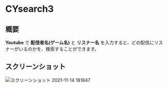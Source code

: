 # CYsearch3

## 概要
__Youtube__ で __配信者名(ゲーム名)__ と __リスナー名__ を入力すると、どの配信にリスナーがいるのかを、検索することができます。


## スクリーンショット
![スクリーンショット 2021-11-14 181847](https://user-images.githubusercontent.com/94283685/141675030-6083f590-4867-42cf-8bb3-4fd19bb96fe2.png)
